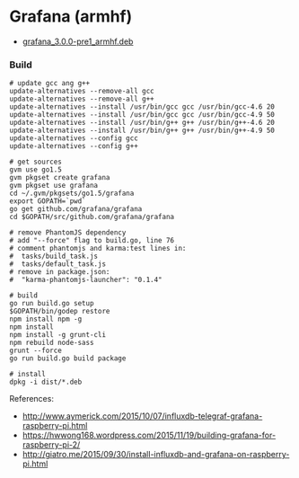 # Grafana (armhf)

* [grafana_3.0.0-pre1_armhf.deb](https://s3.eu-central-1.amazonaws.com/beastcraft-telemetry/grafana_3.0.0-pre1_armhf.deb)


### Build

```
# update gcc ang g++
update-alternatives --remove-all gcc
update-alternatives --remove-all g++
update-alternatives --install /usr/bin/gcc gcc /usr/bin/gcc-4.6 20
update-alternatives --install /usr/bin/gcc gcc /usr/bin/gcc-4.9 50
update-alternatives --install /usr/bin/g++ g++ /usr/bin/g++-4.6 20
update-alternatives --install /usr/bin/g++ g++ /usr/bin/g++-4.9 50
update-alternatives --config gcc
update-alternatives --config g++

# get sources
gvm use go1.5
gvm pkgset create grafana
gvm pkgset use grafana
cd ~/.gvm/pkgsets/go1.5/grafana
export GOPATH=`pwd`
go get github.com/grafana/grafana
cd $GOPATH/src/github.com/grafana/grafana

# remove PhantomJS dependency
# add "--force" flag to build.go, line 76
# comment phantomjs and karma:test lines in:
#  tasks/build_task.js
#  tasks/default_task.js
# remove in package.json:
#  "karma-phantomjs-launcher": "0.1.4"

# build
go run build.go setup
$GOPATH/bin/godep restore
npm install npm -g
npm install
npm install -g grunt-cli
npm rebuild node-sass
grunt --force
go run build.go build package

# install
dpkg -i dist/*.deb
```

References:

* http://www.aymerick.com/2015/10/07/influxdb-telegraf-grafana-raspberry-pi.html
* https://hwwong168.wordpress.com/2015/11/19/building-grafana-for-raspberry-pi-2/
* http://giatro.me/2015/09/30/install-influxdb-and-grafana-on-raspberry-pi.html
